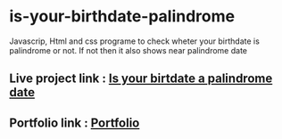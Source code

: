 # is-your-birthdate-palindrome
Javascrip, Html and css programe to check wheter your birthdate is palindrome or not. If not then it also shows near palindrome date

## Live project link : [Is your birtdate a palindrome date](https://isyour-birthdate-a-palindrome.netlify.app/)
## Portfolio link : [Portfolio](https://omkarchaskar.netlify.app)
